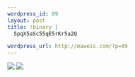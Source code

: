 ```yaml
--- 
wordpress_id: 89
layout: post
title: !binary |
  5pqX5aSc55qE5rKr5a2Q

wordpress_url: http://maweis.com/?p=89
---
```

<img src="http://www.maweis.com/m/AO_MG_3871.jpg" />
<img src="http://www.maweis.com/m/AY_MG_3871.jpg" />
